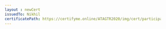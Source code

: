 ```yaml
--- 
layout : newCert 
issuedTo: Nikhil 
certificatePath: https://certifyme.online/ATAGTR2020/img/cert/participant/Nikhil_7f4f8.png
--- 
```

